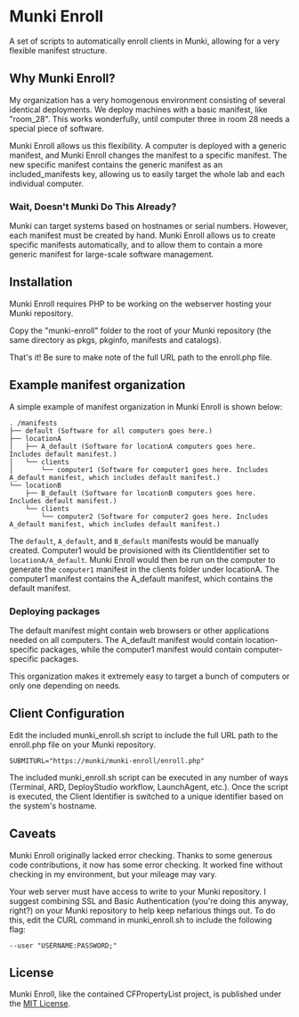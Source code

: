# Munki Enroll

A set of scripts to automatically enroll clients in Munki, allowing for a very flexible manifest structure.

## Why Munki Enroll?

My organization has a very homogenous environment consisting of several identical deployments. We deploy machines with a basic manifest, like "room_28". This works wonderfully, until computer three in room 28 needs a special piece of software.

Munki Enroll allows us this flexibility. A computer is deployed with a generic manifest, and Munki Enroll changes the manifest to a specific manifest. The new specific manifest contains the generic manifest as an included_manifests key, allowing us to easily target the whole lab and each individual computer.

### Wait, Doesn't Munki Do This Already?

Munki can target systems based on hostnames or serial numbers. However, each manifest must be created by hand. Munki Enroll allows us to create specific manifests automatically, and to allow them to contain a more generic manifest for large-scale software management.

## Installation

Munki Enroll requires PHP to be working on the webserver hosting your Munki repository.

Copy the "munki-enroll" folder to the root of your Munki repository (the same directory as pkgs, pkginfo, manifests and catalogs). 

That's it! Be sure to make note of the full URL path to the enroll.php file.

## Example manifest organization

A simple example of manifest organization in Munki Enroll is shown below:

    . /manifests
    ├── default (Software for all computers goes here.)
    ├── locationA
    │   ├── A_default (Software for locationA computers goes here. Includes default manifest.)
    │   └── clients
    │       └── computer1 (Software for computer1 goes here. Includes A_default manifest, which includes default manifest.)
    └── locationB
        ├── B_default (Software for locationB computers goes here. Includes default manifest.)
        └── clients
            └── computer2 (Software for computer2 goes here. Includes A_default manifest, which includes default manifest.)

The `default`, `A_default`, and `B_default` manifests would be manually created. Computer1 would be provisioned with its ClientIdentifier set to `locationA/A_default`. Munki Enroll would then be run on the computer to generate the `computer1` manifest in the clients folder under locationA. The computer1 manifest contains the A_default manifest, which contains the default manifest.

### Deploying packages

The default manifest might contain web browsers or other applications needed on all computers. The A_default manifest would contain location-specific packages, while the computer1 manifest would contain computer-specific packages.

This organization makes it extremely easy to target a bunch of computers or only one depending on needs.

## Client Configuration

Edit the included munki_enroll.sh script to include the full URL path to the enroll.php file on your Munki repository.

	SUBMITURL="https://munki/munki-enroll/enroll.php"

The included munki_enroll.sh script can be executed in any number of ways (Terminal, ARD, DeployStudio workflow, LaunchAgent, etc.). Once the script is executed, the Client Identifier is switched to a unique identifier based on the system's hostname.

## Caveats

Munki Enroll originally lacked error checking. Thanks to some generous code contributions, it now has some error checking. It worked fine without checking in my environment, but your mileage may vary.

Your web server must have access to write to your Munki repository. I suggest combining SSL and Basic Authentication (you're doing this anyway, right?) on your Munki repository to help keep nefarious things out. To do this, edit the CURL command in munki_enroll.sh to include the following flag:

	--user "USERNAME:PASSWORD;" 

## License

Munki Enroll, like the contained CFPropertyList project, is published under the [MIT License](http://www.opensource.org/licenses/mit-license.php).
